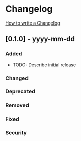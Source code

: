 # Changelog

[How to write a Changelog](https://keepachangelog.com)

## [0.1.0] - yyyy-mm-dd

### Added
- TODO: Describe initial release
### Changed
### Deprecated
### Removed
### Fixed
### Security

